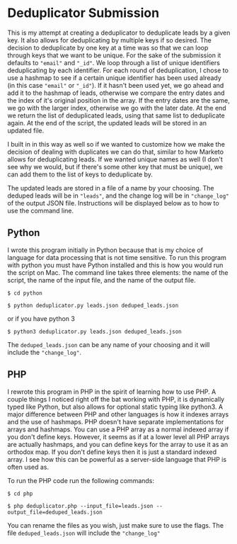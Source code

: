 # Deduplicator Submission

This is my attempt at creating a deduplicator to deduplicate leads by a given key. It also allows for deduplicating by multiple keys if so desired. The decision to deduplicate by one key at a time was so that we can loop through keys that we want to be unique. For the sake of the submission it defaults to `"email"` and `"_id"`. We loop through a list of unique identifiers deduplicating by each identifier. For each round of deduplication, I chose to use a hashmap to see if a certain unique identifier has been used already (in this case `"email"` or `"_id"`). If it hasn't been used yet, we go ahead and add it to the hashmap of leads, otherwise we compare the entry dates and the index of it's original position in the array. If the entry dates are the same, we go with the larger index, otherwise we go with the later date. At the end we return the list of deduplicated leads, using that same list to deduplicate again. At the end of the script, the updated leads will be stored in an updated file.

I built in in this way as well so if we wanted to customize how we make the decision of dealing with duplicates we can do that, similar to how Marketo allows for deduplicating leads. If we wanted unique names as well (I don't see why we would, but if there's some other key that must be unique), we can add them to the list of keys to deduplicate by.

The updated leads are stored in a file of a name by your choosing. The deduped leads will be in `"leads"`, and the change log will be in `"change_log"` of the output JSON file.  Instructions will be displayed below as to how to use the command line. 

## Python

I wrote this program initially in Python because that is my choice of language for data processing that is not time sensitive. To run this program with python you must have Python installed and this is how you would run the script on Mac. The command line takes three elements: the name of the script, the name of the input file, and the name of the output file.

`$ cd python`

`$ python deduplicator.py leads.json deduped_leads.json`

or if you have python 3

`$ python3 deduplicator.py leads.json deduped_leads.json`

The `deduped_leads.json` can be any name of your choosing and it will include the `"change_log"`.

## PHP

I rewrote this program in PHP in the spirit of learning how to use PHP. A couple things I noticed right off the bat working with PHP, it is dynamically typed like Python, but also allows for optional static typing like python3. A major difference between PHP and other languages is how it indexes arrays and the use of hashmaps. PHP doesn't have separate implementations for arrays and hashmaps. You can use a PHP array as a normal indexed array if you don't define keys. However, it seems as if at a lower level all PHP arrays are actually hashmaps, and you can define keys for the array to use it as an orthodox map. If you don't define keys then it is just a standard indexed array. I see how this can be powerful as a server-side language that PHP is often used as. 

To run the PHP code run the following commands:

`$ cd php`

`$ php deduplicator.php --input_file=leads.json --output_file=deduped_leads.json`

You can rename the files as you wish, just make sure to use the flags. The file `deduped_leads.json` will include the `"change_log"`